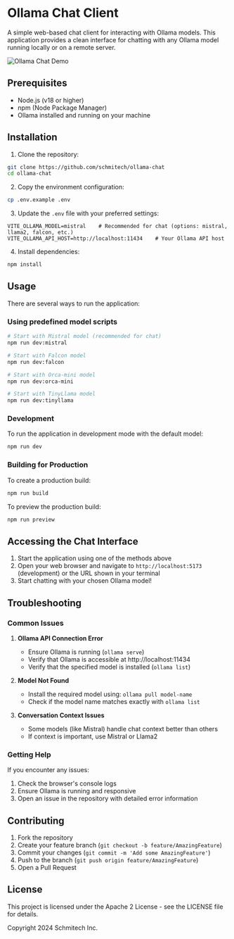 # Ollama Chat Client

A simple web-based chat client for interacting with Ollama models. This application provides a clean interface for chatting with any Ollama model running locally or on a remote server.

![Ollama Chat Demo](./assets/ollama-chat.gif)

## Prerequisites

- Node.js (v18 or higher)
- npm (Node Package Manager)
- Ollama installed and running on your machine

## Installation

1. Clone the repository:
```bash
git clone https://github.com/schmitech/ollama-chat
cd ollama-chat
```

2. Copy the environment configuration:
```bash
cp .env.example .env
```

3. Update the `.env` file with your preferred settings:
```env
VITE_OLLAMA_MODEL=mistral    # Recommended for chat (options: mistral, llama2, falcon, etc.)
VITE_OLLAMA_API_HOST=http://localhost:11434    # Your Ollama API host
```

4. Install dependencies:
```bash
npm install
```

## Usage

There are several ways to run the application:

### Using predefined model scripts

```bash
# Start with Mistral model (recommended for chat)
npm run dev:mistral

# Start with Falcon model
npm run dev:falcon

# Start with Orca-mini model
npm run dev:orca-mini

# Start with TinyLlama model
npm run dev:tinyllama
```

### Development

To run the application in development mode with the default model:

```bash
npm run dev
```

### Building for Production

To create a production build:

```bash
npm run build
```

To preview the production build:

```bash
npm run preview
```

## Accessing the Chat Interface

1. Start the application using one of the methods above
2. Open your web browser and navigate to `http://localhost:5173` (development) or the URL shown in your terminal
3. Start chatting with your chosen Ollama model!

## Troubleshooting

### Common Issues

1. **Ollama API Connection Error**
   - Ensure Ollama is running (`ollama serve`)
   - Verify that Ollama is accessible at http://localhost:11434
   - Verify that the specified model is installed (`ollama list`)

2. **Model Not Found**
   - Install the required model using: `ollama pull model-name`
   - Check if the model name matches exactly with `ollama list`

3. **Conversation Context Issues**
   - Some models (like Mistral) handle chat context better than others
   - If context is important, use Mistral or Llama2

### Getting Help

If you encounter any issues:
1. Check the browser's console logs
2. Ensure Ollama is running and responsive
3. Open an issue in the repository with detailed error information

## Contributing

1. Fork the repository
2. Create your feature branch (`git checkout -b feature/AmazingFeature`)
3. Commit your changes (`git commit -m 'Add some AmazingFeature'`)
4. Push to the branch (`git push origin feature/AmazingFeature`)
5. Open a Pull Request

## License

This project is licensed under the Apache 2 License - see the LICENSE file for details.

Copyright 2024 Schmitech Inc.